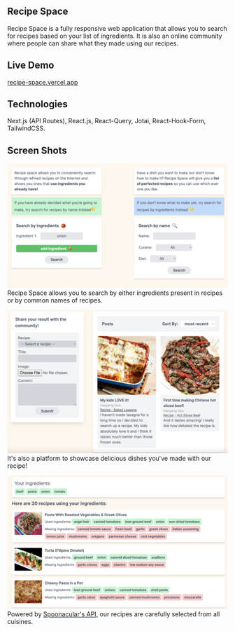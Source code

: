## Recipe Space
Recipe Space is a fully responsive web application that allows you to search for recipes based on your list of ingredients. It is also an online community where people can share what they made using our recipes.

## Live Demo
[recipe-space.vercel.app](recipe-space.vercel.app)

## Technologies
Next.js (API Routes), React.js, React-Query, Jotai, React-Hook-Form, TailwindCSS. 

## Screen Shots
![Seearch](./public/image/search-screenshot.png)
Recipe Space allows you to search by either ingredients present in recipes or by common names of recipes.

![Community](./public/image/feed-screenshot.png)
It's also a platform to showcase delicious dishes you've made with our recipe!

![Recipe](./public/image/recipes-screenshot.png)
Powered by [Spoonacular's API](https://spoonacular.com/food-api/),
our recipes are carefully selected from all cuisines.


